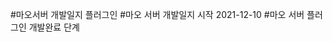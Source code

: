 #마오서버 개발일지 플러그인
#마오 서버 개발일지 시작 2021-12-10
#마오 서버 플러그인 개발완료 단계
#
#
#
#
#
#
#
#
#
#
#
#
#
#
#
#
#
#
#
#
#
#
#
